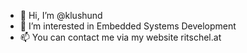 - 👋 Hi, I’m @klushund
- 👀 I’m interested in Embedded Systems Development
- 📫 You can contact me via my website ritschel.at

<!---
klushund/klushund is a ✨ special ✨ repository because its `README.md` (this file) appears on your GitHub profile.
You can click the Preview link to take a look at your changes.
--->

